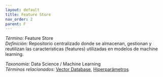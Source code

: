 ```yaml
---
layout: default
title: Feature Store
nav_order: 2
parent: F
---
```


*Término:* Feature Store  
*Definición:* Repositorio centralizado donde se almacenan, gestionan y reutilizan las características (features) utilizadas en modelos de machine learning.

*Taxonomía:* Data Science / Machine Learning  
*Términos relacionados:* [Vector Database](https://maleniski.github.io/diccionario-angl-tec-mx/docs/alfabeticamente/V/vector-database/), [Hiperparámetros](https://maleniski.github.io/diccionario-angl-tec-mx/docs/alfabeticamente/H/hiperparmetros/)

